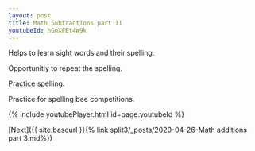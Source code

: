 ```yaml
---
layout: post
title: Math Subtractions part 11
youtubeId: hGnXFEt4W9k
---
```

 
 
Helps to learn sight words and their spelling.

Opportunitiy to repeat the spelling. 

Practice spelling. 
 
Practice for spelling bee competitions. 
 
{% include youtubePlayer.html id=page.youtubeId %}
 
 

[Next]({{ site.baseurl }}{% link  split3/_posts/2020-04-26-Math additions part 3.md%})
 
